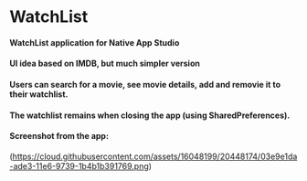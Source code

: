 # WatchList
#### WatchList application for Native App Studio
#### UI idea based on IMDB, but much simpler version

#### Users can search for a movie, see movie details, add and removie it to their watchlist.
#### The watchlist remains when closing the app (using SharedPreferences).

#### Screenshot from the app:
(https://cloud.githubusercontent.com/assets/16048199/20448174/03e9e1da-ade3-11e6-9739-1b4b1b391769.png)
